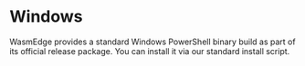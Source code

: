 # Windows

WasmEdge provides a standard Windows PowerShell binary build as part of its official release package.
You can install it via our standard install script.
